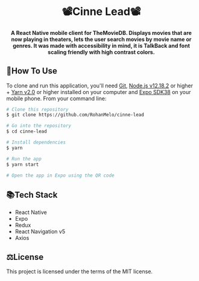 <h1 align="center">    
    📽Cinne Lead📽
</h1>

<h4 align="center">
  A React Native mobile client for TheMovieDB. Displays movies that are now playing in theaters, lets the user search movies by movie name or genres. It was made with accessibility in mind, it is TalkBack and font scaling friendly with high contrast colors.
</h4>

## 📑How To Use

To clone and run this application, you'll need [Git](https://git-scm.com), [Node.js v12.18.2](https//nodejs.org) or higher + [Yarn v2.0](https://yarnpkg.com) or higher installed on your computer and [Expo SDK38](https://expo.io) on your mobile phone. From your command line:

```bash
# Clone this repository
$ git clone https://github.com/RohanMelo/cinne-lead

# Go into the repository
$ cd cinne-lead

# Install dependencies
$ yarn

# Run the app
$ yarn start

# Open the app in Expo using the QR code

```

## 📚Tech Stack
* React Native
* Expo
* Redux
* React Navigation v5
* Axios


## ⚖License
This project is licensed under the terms of the MIT license.